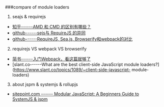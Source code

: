 ###compare of module loaders
1.	seajs & requirejs
  *	[知乎------AMD 和 CMD 的区别有哪些？](https://www.zhihu.com/question/20351507)
  *	[github------sejs与 RequireJS 的异同](https://github.com/seajs/seajs/issues/277)
  *	[github------RequireJS, Sea.js, Browserify和webpack的对比](https://github.com/boxizen/boxizen.github.io/issues/9) 

2.	requirejs VS webpack VS browserify
  *	[简书------入门Webpack，看这篇就够了](http://www.jianshu.com/p/42e11515c10f#)
  *	[slant.co------What are the best client-side JavaScript module loaders?](https://www.slant.co/topics/1089/~client-side-javascript-      module-loaders)

3. about jspm & systemjs & rollupjs
  *	[sitepoint.com ------ Modular JavaScript: A Beginners Guide to SystemJS & jspm](https://www.sitepoint.com/modular-javascript-systemjs-jspm/)
